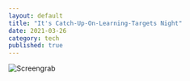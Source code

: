 ```yaml
---
layout: default
title: "It's Catch-Up-On-Learning-Targets Night"
date: 2021-03-26
category: tech
published: true
---
```


![Screengrab][def]

[def]: https://blogger.googleusercontent.com/img/b/R29vZ2xl/AVvXsEjuiy9OAfKNzuLerGkfHzEt7D0ca5dTeHGs5K8Wuf6fwtnlMlhEPDF9E8XJ00692OLNnECG0KEgp1_iwfi6CYrpjZ6FfppDeJfElTZ4nCLj6HDpuW-wWgSg03CCpmtFZQ8GmhWpEAVjGQg/s2048/960E1DD0-EC71-4489-98B2-B54DB97C0968.jpeg